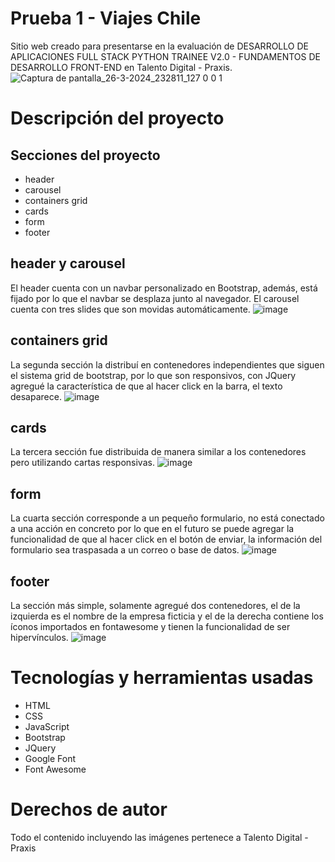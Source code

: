 # Prueba 1 - Viajes Chile
Sitio web creado para presentarse en la evaluación de DESARROLLO DE APLICACIONES FULL STACK PYTHON TRAINEE V2.0 - FUNDAMENTOS DE DESARROLLO FRONT-END en Talento Digital - Praxis.
![Captura de pantalla_26-3-2024_232811_127 0 0 1](https://github.com/maxquinteros/prueba01-talento-digital/assets/139840169/bbed31a6-3354-481c-aa95-8bdbb525d7f2)

# Descripción del proyecto
## Secciones del proyecto
- header
- carousel
- containers grid
- cards
- form
- footer
## header y carousel
El header cuenta con un navbar personalizado en Bootstrap, además, está fijado por lo que el navbar se desplaza junto al navegador.
El carousel cuenta con tres slides que son movidas automáticamente.
![image](https://github.com/maxquinteros/prueba01-talento-digital/assets/139840169/cab653f9-a9d5-470d-80d5-81e965b8d732)
## containers grid
La segunda sección la distribuí en contenedores independientes que siguen el sistema grid de bootstrap, por lo que son responsivos, con JQuery agregué la característica de que al hacer click en la barra, el texto desaparece.
![image](https://github.com/maxquinteros/prueba01-talento-digital/assets/139840169/a2638ea4-2d14-492f-b371-0de985f1788a)
## cards
La tercera sección fue distribuida de manera similar a los contenedores pero utilizando cartas responsivas.
![image](https://github.com/maxquinteros/prueba01-talento-digital/assets/139840169/0b5c959a-b79d-49dd-9ddb-49f5589ecbb6)
## form
La cuarta sección corresponde a un pequeño formulario, no está conectado a una acción en concreto por lo que en el futuro se puede agregar la funcionalidad de que al hacer click en el botón de enviar, la información del formulario sea traspasada a un correo o base de datos.
![image](https://github.com/maxquinteros/prueba01-talento-digital/assets/139840169/d4135c5e-8579-4dff-9676-9070469523e4)
## footer
La sección más simple, solamente agregué dos contenedores, el de la izquierda es el nombre de la empresa ficticia y el de la derecha contiene los íconos importados en fontawesome y tienen la funcionalidad de ser hipervínculos.
![image](https://github.com/maxquinteros/prueba01-talento-digital/assets/139840169/6a926af3-40ed-42ce-af8e-d97ff3163139)

# Tecnologías y herramientas usadas
- HTML
- CSS
- JavaScript
- Bootstrap
- JQuery
- Google Font
- Font Awesome

# Derechos de autor
Todo el contenido incluyendo las imágenes pertenece a Talento Digital - Praxis
